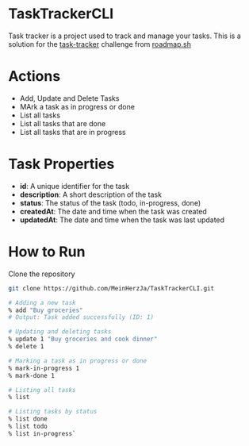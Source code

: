 # TaskTrackerCLI

Task tracker is a project used to track and manage your tasks. This is a solution for the [task-tracker](https://roadmap.sh/projects/task-tracker) challenge from [roadmap.sh](https://roadmap.sh/)


# Actions
- Add, Update and Delete Tasks
- MArk a task as in progress or done
- List all tasks
- List all tasks that are done
- List all tasks that are in progress

# Task Properties

- **id**: A unique identifier for the task
- **description**: A short description of the task
- **status**: The status of the task (todo, in-progress, done)
- **createdAt**: The date and time when the task was created
- **updatedAt**: The date and time when the task was last updated

# How to Run

Clone the repository

```bash
git clone https://github.com/MeinHerzJa/TaskTrackerCLI.git
```

```bash
# Adding a new task
% add "Buy groceries"
# Output: Task added successfully (ID: 1)

# Updating and deleting tasks
% update 1 "Buy groceries and cook dinner"
% delete 1

# Marking a task as in progress or done
% mark-in-progress 1
% mark-done 1

# Listing all tasks
% list

# Listing tasks by status
% list done
% list todo
% list in-progress`
```